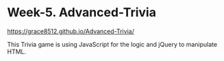 # Week-5. Advanced-Trivia
https://grace8512.github.io/Advanced-Trivia/

This Trivia game is using JavaScript for the logic and jQuery to manipulate HTML.
